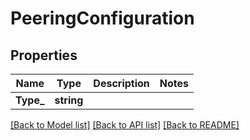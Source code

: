 # PeeringConfiguration

## Properties
Name | Type | Description | Notes
------------ | ------------- | ------------- | -------------
**Type_** | **string** |  | 

[[Back to Model list]](../README.md#documentation-for-models) [[Back to API list]](../README.md#documentation-for-api-endpoints) [[Back to README]](../README.md)


